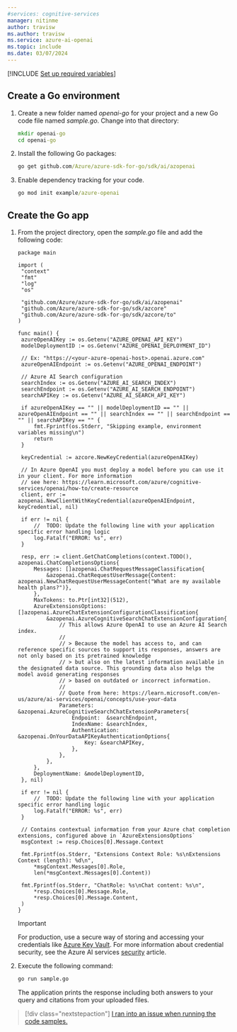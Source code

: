 ```yaml
---
#services: cognitive-services
manager: nitinme
author: travisw
ms.author: travisw
ms.service: azure-ai-openai
ms.topic: include
ms.date: 03/07/2024
---
```


[!INCLUDE [Set up required variables](./use-your-data-common-variables.md)]

## Create a Go environment

1. Create a new folder named *openai-go* for your project and a new Go code file named *sample.go*. Change into that directory:

   ```cmd
   mkdir openai-go
   cd openai-go
   ```

1. Install the following Go packages:

   ```cmd
   go get github.com/Azure/azure-sdk-for-go/sdk/ai/azopenai
   ```
1. Enable dependency tracking for your code.
    ```cmd
    go mod init example/azure-openai
    ```
## Create the Go app

1. From the project directory, open the *sample.go* file and add the following code:

   ```golang
   package main

   import (
   	"context"
   	"fmt"
   	"log"
   	"os"
   
   	"github.com/Azure/azure-sdk-for-go/sdk/ai/azopenai"
   	"github.com/Azure/azure-sdk-for-go/sdk/azcore"
   	"github.com/Azure/azure-sdk-for-go/sdk/azcore/to"
   )
   
   func main() {
   	azureOpenAIKey := os.Getenv("AZURE_OPENAI_API_KEY")
   	modelDeploymentID := os.Getenv("AZURE_OPENAI_DEPLOYMENT_ID")
   
   	// Ex: "https://<your-azure-openai-host>.openai.azure.com"
   	azureOpenAIEndpoint := os.Getenv("AZURE_OPENAI_ENDPOINT")
   
   	// Azure AI Search configuration
   	searchIndex := os.Getenv("AZURE_AI_SEARCH_INDEX")
   	searchEndpoint := os.Getenv("AZURE_AI_SEARCH_ENDPOINT")
   	searchAPIKey := os.Getenv("AZURE_AI_SEARCH_API_KEY")
   
   	if azureOpenAIKey == "" || modelDeploymentID == "" || azureOpenAIEndpoint == "" || searchIndex == "" || searchEndpoint == "" || searchAPIKey == "" {
   		fmt.Fprintf(os.Stderr, "Skipping example, environment variables missing\n")
   		return
   	}
   
   	keyCredential := azcore.NewKeyCredential(azureOpenAIKey)
   
   	// In Azure OpenAI you must deploy a model before you can use it in your client. For more information
   	// see here: https://learn.microsoft.com/azure/cognitive-services/openai/how-to/create-resource
   	client, err := azopenai.NewClientWithKeyCredential(azureOpenAIEndpoint, keyCredential, nil)
   
   	if err != nil {
   		//  TODO: Update the following line with your application specific error handling logic
   		log.Fatalf("ERROR: %s", err)
   	}
   
   	resp, err := client.GetChatCompletions(context.TODO(), azopenai.ChatCompletionsOptions{
   		Messages: []azopenai.ChatRequestMessageClassification{
   			&azopenai.ChatRequestUserMessage{Content: azopenai.NewChatRequestUserMessageContent("What are my available health plans?")},
   		},
   		MaxTokens: to.Ptr[int32](512),
   		AzureExtensionsOptions: []azopenai.AzureChatExtensionConfigurationClassification{
   			&azopenai.AzureCognitiveSearchChatExtensionConfiguration{
   				// This allows Azure OpenAI to use an Azure AI Search index.
   				//
   				// > Because the model has access to, and can reference specific sources to support its responses, answers are not only based on its pretrained knowledge
   				// > but also on the latest information available in the designated data source. This grounding data also helps the model avoid generating responses
   				// > based on outdated or incorrect information.
   				//
   				// Quote from here: https://learn.microsoft.com/en-us/azure/ai-services/openai/concepts/use-your-data
   				Parameters: &azopenai.AzureCognitiveSearchChatExtensionParameters{
   					Endpoint:  &searchEndpoint,
   					IndexName: &searchIndex,
   					Authentication: &azopenai.OnYourDataAPIKeyAuthenticationOptions{
   						Key: &searchAPIKey,
   					},
   				},
   			},
   		},
   		DeploymentName: &modelDeploymentID,
   	}, nil)
   
   	if err != nil {
   		//  TODO: Update the following line with your application specific error handling logic
   		log.Fatalf("ERROR: %s", err)
   	}
   
   	// Contains contextual information from your Azure chat completion extensions, configured above in `AzureExtensionsOptions`
   	msgContext := resp.Choices[0].Message.Context
   
   	fmt.Fprintf(os.Stderr, "Extensions Context Role: %s\nExtensions Context (length): %d\n",
   		*msgContext.Messages[0].Role,
   		len(*msgContext.Messages[0].Content))
   
   	fmt.Fprintf(os.Stderr, "ChatRole: %s\nChat content: %s\n",
   		*resp.Choices[0].Message.Role,
   		*resp.Choices[0].Message.Content,
   	)
   }
   ```

   > [!IMPORTANT]
   > For production, use a secure way of storing and accessing your credentials like [Azure Key Vault](/azure/key-vault/general/overview). For more information about credential security, see the Azure AI services [security](../../security-features.md) article.

1. Execute the following command:

   ```cmd
   go run sample.go
   ```

   The application prints the response including both answers to your query and citations from your uploaded files.

> [!div class="nextstepaction"]
> [I ran into an issue when running the code samples.](https://microsoft.qualtrics.com/jfe/form/SV_0Cl5zkG3CnDjq6O?PLanguage=dotnet&Pillar=AOAI&Product=ownData&Page=quickstart&Section=Create-dotnet-application)
